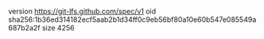 version https://git-lfs.github.com/spec/v1
oid sha256:1b36ed314182ecf5aab2b1d34ff0c9eb56bf80a10e60b547e085549a687b2a2f
size 4256
